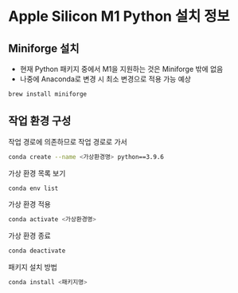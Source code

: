# Apple Silicon M1 Python 설치 정보

## Miniforge 설치

- 현재 Python 패키지 중에서 M1을 지원하는 것은 Miniforge 밖에 없음
- 나중에 Anaconda로 변경 시 최소 변경으로 적용 가능 예상

```zsh
brew install miniforge
```

## 작업 환경 구성

작업 경로에 의존하므로 작업 경로로 가서

```zsh
conda create --name <가상환경명> python==3.9.6
```

가상 환경 목록 보기

```zsh
conda env list
```

가상 환경 적용

```zsh
conda activate <가상환경명>
```

가상 환경 종료

```zsh
conda deactivate
```

패키지 설치 방법

```zsh
conda install <패키지명>
```